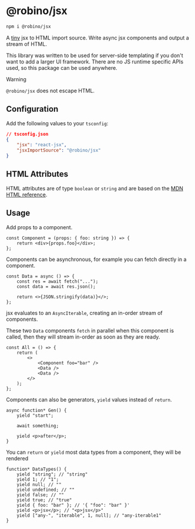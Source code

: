 # @robino/jsx

```bash
npm i @robino/jsx
```

A [tiny](https://bundlephobia.com/package/@robino/jsx) jsx to HTML import source. Write async jsx components and output a stream of HTML.

This library was written to be used for server-side templating if you don't want to add a larger UI framework. There are no JS runtime specific APIs used, so this package can be used anywhere.

> [!WARNING]
>
> `@robino/jsx` does not escape HTML.

## Configuration

Add the following values to your `tsconfig`:

```json
// tsconfig.json
{
	"jsx": "react-jsx",
	"jsxImportSource": "@robino/jsx"
}
```

## HTML Attributes

HTML attributes are of type `boolean` or `string` and are based on the [MDN HTML reference](https://developer.mozilla.org/en-US/docs/Web/HTML).

## Usage

Add props to a component.

```tsx
const Component = (props: { foo: string }) => {
	return <div>{props.foo}</div>;
};
```

Components can be asynchronous, for example you can fetch directly in a component.

```tsx
const Data = async () => {
	const res = await fetch("...");
	const data = await res.json();

	return <>{JSON.stringify(data)}</>;
};
```

jsx evaluates to an `AsyncIterable`, creating an in-order stream of components.

These two `Data` components `fetch` in parallel when this component is called, then they will stream in-order as soon as they are ready.

```tsx
const All = () => {
	return (
		<>
			<Component foo="bar" />
			<Data />
			<Data />
		</>
	);
};
```

Components can also be generators, `yield` values instead of `return`.

```tsx
async function* Gen() {
	yield "start";

	await something;

	yield <p>after</p>;
}
```

You can `return` or `yield` most data types from a component, they will be rendered

```tsx
function* DataTypes() {
	yield "string"; // "string"
	yield 1; // "1";
	yield null; // ""
	yield undefined; // ""
	yield false; // ""
	yield true; // "true"
	yield { foo: "bar" }; // '{ "foo": "bar" }'
	yield <p>jsx</p>; // "<p>jsx</p>"
	yield ["any-", "iterable", 1, null]; // "any-iterable1"
}
```
